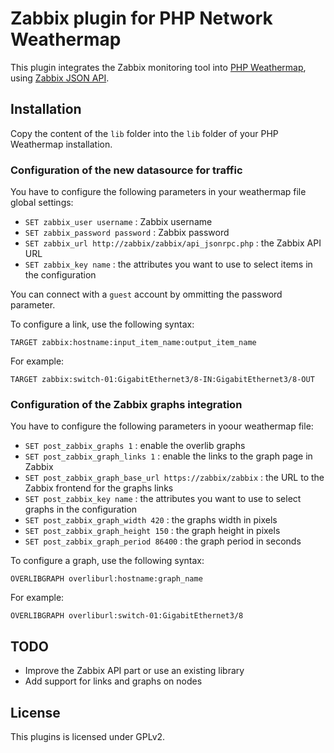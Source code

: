 # Zabbix plugin for PHP Network Weathermap

This plugin integrates the Zabbix monitoring tool into [PHP Weathermap](http://www.network-weathermap.com), using [Zabbix JSON API](https://www.zabbix.com/documentation/2.0/manual/appendix/api/api).

## Installation

Copy the content of the `lib` folder into the `lib` folder of your PHP Weathermap installation.

### Configuration of the new datasource for traffic

You have to configure the following parameters in your weathermap file global settings:

* `SET zabbix_user username` : Zabbix username
* `SET zabbix_password password` : Zabbix password
* `SET zabbix_url http://zabbix/zabbix/api_jsonrpc.php` : the Zabbix API URL
* `SET zabbix_key name` : the attributes you want to use to select items in the configuration

You can connect with a `guest` account by ommitting the password parameter.

To configure a link, use the following syntax:

```
TARGET zabbix:hostname:input_item_name:output_item_name
```

For example:

```
TARGET zabbix:switch-01:GigabitEthernet3/8-IN:GigabitEthernet3/8-OUT
```

### Configuration of the Zabbix graphs integration

You have to configure the following parameters in yoour weathermap file:

* `SET post_zabbix_graphs 1` : enable the overlib graphs
* `SET post_zabbix_graph_links 1` : enable the links to the graph page in Zabbix
* `SET post_zabbix_graph_base_url https://zabbix/zabbix` : the URL to the Zabbix frontend for the graphs links
* `SET post_zabbix_key name` : the attributes you want to use to select graphs in the configuration
* `SET post_zabbix_graph_width 420` : the graphs width in pixels
* `SET post_zabbix_graph_height 150` : the graph height in pixels
* `SET post_zabbix_graph_period 86400` : the graph period in seconds

To configure a graph, use the following syntax:

```
OVERLIBGRAPH overliburl:hostname:graph_name
```

For example:

```
OVERLIBGRAPH overliburl:switch-01:GigabitEthernet3/8
```

## TODO

* Improve the Zabbix API part or use an existing library
* Add support for links and graphs on nodes

## License

This plugins is licensed under GPLv2.
